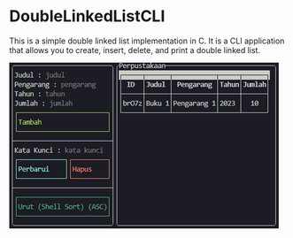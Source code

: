 # DoubleLinkedListCLI

This is a simple double linked list implementation in C. It is a CLI application that allows you to create, insert, delete, and print a double linked list.

![Tampilan Menu](image.png)